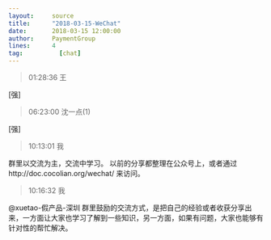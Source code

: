 ```yaml
---
layout:     source 
title:      "2018-03-15-WeChat"
date:       2018-03-15 12:00:00
author:     PaymentGroup
lines:      4 
tag:		  [chat]
---
```

> 01:28:36  王  
   
[强]  
   
> 06:23:00  沈一点(1)  
   
[强]  
   
> 10:13:01  我  
   
群里以交流为主，交流中学习。 以前的分享都整理在公众号上，或者通过http://doc.cocolian.org/wechat/ 来访问。   
   
> 10:16:32  我  
   
@xuetao-假产品-深圳  群里鼓励的交流方式，是把自己的经验或者收获分享出来，一方面让大家也学习了解到一些知识，另一方面，如果有问题，大家也能够有针对性的帮忙解决。   
   
